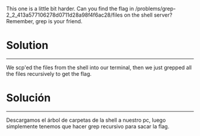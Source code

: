 This one is a little bit harder. Can you find the flag in /problems/grep-2_2_413a577106278d0711d28a98f4f6ac28/files on the shell server? Remember, grep is your friend.

# Solution
---
We scp'ed the files from the shell into our terminal, then we just grepped all the files recursively to get the flag.

# Solución
---
Descargamos el árbol de carpetas de la shell a nuestro pc, luego simplemente tenemos que hacer grep recursivo para sacar la flag.
